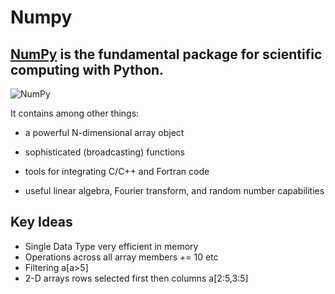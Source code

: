 # Numpy

## [NumPy](https://numpy.org/) is the fundamental package for scientific computing with Python. 

![NumPy](https://upload.wikimedia.org/wikipedia/commons/thumb/1/1a/NumPy_logo.svg/440px-NumPy_logo.svg.png)

It contains among other things:

*  a powerful N-dimensional array object

* sophisticated (broadcasting) functions

* tools for integrating C/C++ and Fortran code

* useful linear algebra, Fourier transform, and random number capabilities

## Key Ideas

* Single Data Type very efficient in memory
* Operations across all array members += 10 etc
* Filtering a[a>5]
* 2-D arrays rows selected first then columns a[2:5,3:5]

